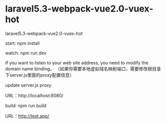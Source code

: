 # laravel5.3-webpack-vue2.0-vuex-hot
laravel5.3-webpack-vue2.0-vuex-hot

start:
npm install 

watch: 
npm run dev  

If you want to listen to your web site address, you need to modify the domain name binding。
（如果你需要本地虚拟域名映射端口，需要修改根目录下server.js里面的proxy配置信息）

update server.js proxy

URL：http://localhost:8080/

build:
npm run build

URL：http://test.app/




